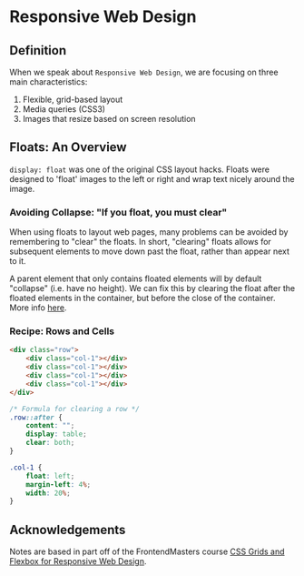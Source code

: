 # Responsive Web Design

## Definition
When we speak about `Responsive Web Design`, we are focusing on three main characteristics:
1. Flexible, grid-based layout
2. Media queries (CSS3)
3. Images that resize based on screen resolution

## Floats: An Overview
`display: float` was one of the original CSS layout hacks. Floats were designed to 'float' images to the left or right and wrap text nicely around the image. 

### Avoiding Collapse: "If you float, you must clear"
When using floats to layout web pages, many problems can be avoided by remembering to "clear" the floats. In short, "clearing" floats allows for subsequent elements to move down past the float, rather than appear next to it. 

A parent element that only contains floated elements will by default "collapse" (i.e. have no height). We can fix this by clearing the float after the floated elements in the container, but before the close of the container. More info [here](https://css-tricks.com/all-about-floats/).

### Recipe: Rows and Cells
```html
<div class="row">
    <div class="col-1"></div>
    <div class="col-1"></div>
    <div class="col-1"></div>
    <div class="col-1"></div>
</div>
```

```css
/* Formula for clearing a row */
.row::after {
    content: "";
    display: table;
    clear: both;
}

.col-1 {
    float: left;
    margin-left: 4%;
    width: 20%;
}
```


## Acknowledgements
Notes are based in part off of the FrontendMasters course [CSS Grids and Flexbox for Responsive Web Design](https://frontendmasters.com/courses/css-grids-flexbox/).
